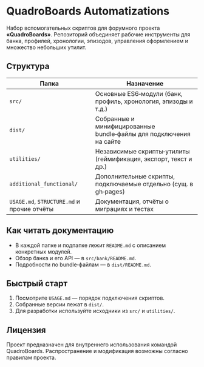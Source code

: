 # QuadroBoards Automatizations

Набор вспомогательных скриптов для форумного проекта **«QuadroBoards»**. Репозиторий
объединяет рабочие инструменты для банка, профилей, хронологии, эпизодов, управления
оформлением и множество небольших утилит.

## Структура

| Папка | Назначение |
|-------|------------|
| `src/` | Основные ES6‑модули (банк, профиль, хронология, эпизоды и т.д.) |
| `dist/` | Собранные и минифицированные bundle‑файлы для подключения на сайте |
| `utilities/` | Независимые скрипты‑утилиты (геймификация, экспорт, текст и др.) |
| `additional_functional/` | Дополнительные скрипты, подключаемые отдельно (сущ. в gh‑pages) |
| `USAGE.md`, `STRUCTURE.md` и прочие отчёты | Документация, отчёты о миграциях и тестах |

## Как читать документацию

- В каждой папке и подпапке лежит `README.md` с описанием конкретных модулей.
- Обзор банка и его API — в `src/bank/README.md`.
- Подробности по bundle‑файлам — в `dist/README.md`.

## Быстрый старт

1. Посмотрите `USAGE.md` — порядок подключения скриптов.
2. Собранные версии лежат в `dist/`.
3. Для разработки используйте исходники из `src/` и `utilities/`.

## Лицензия

Проект предназначен для внутреннего использования командой QuadroBoards. Распространение
и модификация возможны согласно правилам проекта.
